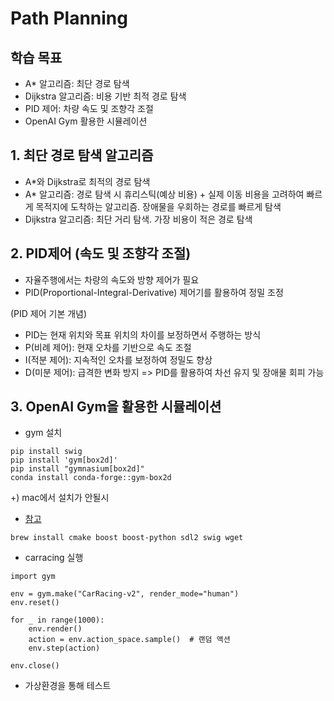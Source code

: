# Path Planning

## 학습 목표
- A* 알고리즘: 최단 경로 탐색
- Dijkstra 알고리즘: 비용 기반 최적 경로 탐색
- PID 제어: 차량 속도 및 조향각 조절
- OpenAI Gym 활용한 시뮬레이션

## 1. 최단 경로 탐색 알고리즘
- A*와 Dijkstra로 최적의 경로 탐색
- A* 알고리즘: 경로 탐색 시 휴리스틱(예상 비용) + 실제 이동 비용을 고려하여 빠르게 목적지에 도착하는 알고리즘. 장애물을 우회하는 경로를 빠르게 탐색
- Dijkstra 알고리즘: 최단 거리 탐색. 가장 비용이 적은 경로 탐색

## 2. PID제어 (속도 및 조향각 조절)
- 자율주행에서는 차량의 속도와 방향 제어가 필요
- PID(Proportional-Integral-Derivative) 제어기를 활용하여 정밀 조정

(PID 제어 기본 개념)
- PID는 현재 위치와 목표 위치의 차이를 보정하면서 주행하는 방식
- P(비례 제어): 현재 오차를 기반으로 속도 조절
- I(적분 제어): 지속적인 오차를 보정하여 정밀도 향상
- D(미분 제어): 급격한 변화 방지
=> PID를 활용하여 차선 유지 및 장애물 회피 가능

## 3. OpenAI Gym을 활용한 시뮬레이션 
- gym 설치
```
pip install swig
pip install 'gym[box2d]'
pip install "gymnasium[box2d]"
conda install conda-forge::gym-box2d
```
+) mac에서 설치가 안될시
- [참고](https://j-codingbox.tistory.com/20)
```
brew install cmake boost boost-python sdl2 swig wget
```
- carracing 실행
```
import gym

env = gym.make("CarRacing-v2", render_mode="human")
env.reset()

for _ in range(1000):
    env.render()
    action = env.action_space.sample()  # 랜덤 액션
    env.step(action)

env.close()
```
- 가상환경을 통해 테스트
